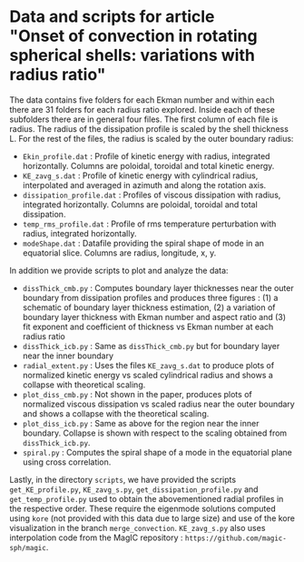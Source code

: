 # Data and scripts for article <br/> "Onset of convection in rotating spherical shells: variations with radius ratio"

The data contains five folders for each Ekman number and within each there are 31 folders for each radius ratio
explored. Inside each of these subfolders there are in general four files. The first column of each file is radius.
The radius of the dissipation profile is scaled by the shell thickness L. For the rest of the files, the radius is
scaled by the outer boundary radius:

 - `Ekin_profile.dat` : Profile of kinetic energy with radius, integrated horizontally. Columns are poloidal, toroidal and total kinetic energy.
 - `KE_zavg_s.dat` : Profile of kinetic energy with cylindrical radius, interpolated and averaged in azimuth and along the rotation axis.
 - `dissipation_profile.dat` : Profiles of viscous dissipation with radius, integrated horizontally. Columns are poloidal, toroidal and total dissipation.
 - `temp_rms_profile.dat` : Profile of rms temperature perturbation with radius, integrated horizontally.
 - `modeShape.dat` : Datafile providing the spiral shape of mode in an equatorial slice. Columns are radius, longitude, x, y.

In addition we provide scripts to plot and analyze the data:

 - `dissThick_cmb.py` : Computes boundary layer thicknesses near the outer boundary from dissipation profiles and produces three figures : (1) a schematic of boundary layer thickness estimation, (2) a variation of boundary layer thickness with Ekman number and aspect ratio and (3) fit exponent and coefficient of thickness vs Ekman number at each radius ratio
 - `dissThick_icb.py` : Same as `dissThick_cmb.py` but for boundary layer near the inner boundary
 - `radial_extent.py` : Uses the files `KE_zavg_s.dat` to produce plots of normalized kinetic energy vs scaled cylindrical radius and shows a collapse with theoretical scaling.
 - `plot_diss_cmb.py` : Not shown in the paper, produces plots of normalized viscous dissipation vs scaled radius near the outer boundary and shows a collapse with the theoretical scaling.
 - `plot_diss_icb.py` : Same as above for the region near the inner boundary. Collapse is shown with respect to the scaling obtained from `dissThick_icb.py`.
 - `spiral.py` : Computes the spiral shape of a mode in the equatorial plane using cross correlation.

Lastly, in the directory `scripts`, we have provided the scripts `get_KE_profile.py`, `KE_zavg_s.py`, `get_dissipation_profile.py` and `get_temp_profile.py` used to obtain the abovementioned radial profiles in the respective order. These require the eigenmode solutions computed using `kore` (not provided with this data due to large size) and use of the kore visualization in the branch `merge_convection`. `KE_zavg_s.py` also uses interpolation code from the MagIC repository : `https://github.com/magic-sph/magic`.
